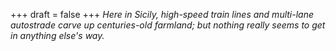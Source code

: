 
+++
draft = false
+++
_Here in Sicily, high-speed train lines and multi-lane autostrade carve up centuries-old farmland; but nothing really seems to get in anything else's way._
